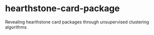 # hearthstone-card-package
Revealing hearthstone card packages through unsupervised clustering algorithms
